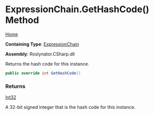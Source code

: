 # ExpressionChain\.GetHashCode\(\) Method

[Home](../../../../README.md)

**Containing Type**: [ExpressionChain](../README.md)

**Assembly**: Roslynator\.CSharp\.dll

  
Returns the hash code for this instance\.

```csharp
public override int GetHashCode()
```

### Returns

[Int32](https://docs.microsoft.com/en-us/dotnet/api/system.int32)

A 32\-bit signed integer that is the hash code for this instance\.